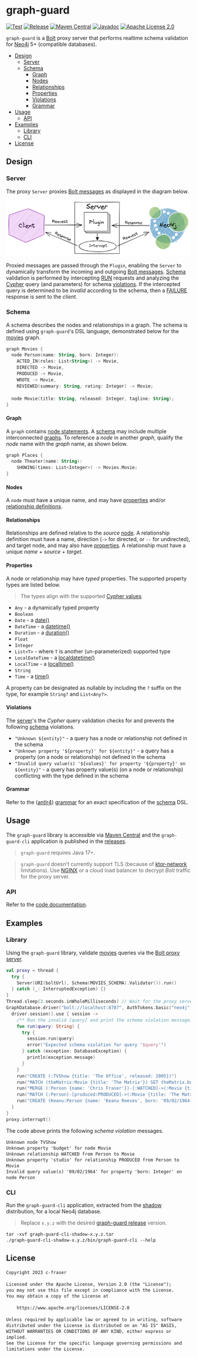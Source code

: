 # graph-guard

[![Test](https://github.com/c-fraser/graph-guard/workflows/test/badge.svg)](https://github.com/c-fraser/graph-guard/actions)
[![Release](https://img.shields.io/github/v/release/c-fraser/graph-guard?logo=github&sort=semver)](https://github.com/c-fraser/graph-guard/releases)
[![Maven Central](https://img.shields.io/maven-central/v/io.github.c-fraser/graph-guard.svg)](https://search.maven.org/search?q=g:io.github.c-fraser%20AND%20a:graph-guard)
[![Javadoc](https://javadoc.io/badge2/io.github.c-fraser/graph-guard/javadoc.svg)](https://javadoc.io/doc/io.github.c-fraser/graph-guard)
[![Apache License 2.0](https://img.shields.io/badge/License-Apache2-blue.svg)](https://www.apache.org/licenses/LICENSE-2.0)

`graph-guard` is a [Bolt](https://neo4j.com/docs/bolt/current/bolt/) proxy server that performs
realtime schema validation for [Neo4j](https://neo4j.com/) 5+ (compatible databases).

<!--- TOC -->

* [Design](#design)
  * [Server](#server)
  * [Schema](#schema)
    * [Graph](#graph)
    * [Nodes](#nodes)
    * [Relationships](#relationships)
    * [Properties](#properties)
    * [Violations](#violations)
    * [Grammar](#grammar)
* [Usage](#usage)
  * [API](#api)
* [Examples](#examples)
  * [Library](#library)
  * [CLI](#cli)
* [License](#license)

<!--- END -->

## Design

### Server

The proxy `Server` proxies [Bolt messages](https://neo4j.com/docs/bolt/current/bolt/message/) as
displayed in the diagram below.

![proxy-server](docs/proxy-server.png)

Proxied messages are passed through the `Plugin`, enabling the `Server` to dynamically
transform the incoming and
outgoing [Bolt messages](https://neo4j.com/docs/bolt/current/bolt/message/). [Schema](#schema)
validation is performed by
intercepting [RUN](https://neo4j.com/docs/bolt/current/bolt/message/#messages-run) requests and
analyzing the [Cypher](https://neo4j.com/developer/cypher/) query (and parameters) for schema
[violations](#violations). If the intercepted query is determined to be *invalid* according to the
schema, then
a [FAILURE](https://neo4j.com/docs/bolt/current/bolt/message/#messages-failure) response is sent to
the *client*.

### Schema

A schema describes the nodes and relationships in a graph. The schema is defined
using `graph-guard`'s DSL language, demonstrated below for
the [movies](https://github.com/neo4j-graph-examples/movies) graph.

<!--- INCLUDE
import io.github.cfraser.graphguard.MOVIES_GRAPH

/** The schema DSL for the [MOVIES_GRAPH]. */
const val MOVIES_SCHEMA =
    """
----- SUFFIX
"""
-->

[//]: # (@formatter:off)
```kotlin
graph Movies {
  node Person(name: String, born: Integer):
    ACTED_IN(roles: List<String>) -> Movie,
    DIRECTED -> Movie,
    PRODUCED -> Movie,
    WROTE -> Movie,
    REVIEWED(summary: String, rating: Integer) -> Movie;

  node Movie(title: String, released: Integer, tagline: String);
}
```
[//]: # (@formatter:on)
<!--- KNIT Example01.kt --> 

#### Graph

A `graph` contains [node statements](#nodes). A [schema](#schema) may include multiple
interconnected [graphs](#graph). To reference a *node* in another *graph*, qualify the *node* name
with the *graph* name, as shown below.

<!--- INCLUDE
const val PLACES_SCHEMA =
    """
----- SUFFIX
"""
-->

[//]: # (@formatter:off)
```kotlin
graph Places {
  node Theater(name: String):
    SHOWING(times: List<Integer>) -> Movies.Movie;
}
```
[//]: # (@formatter:on)
<!--- KNIT Example02.kt --> 

#### Nodes

A `node` must have a unique name, and may
have [properties](#properties) and/or [relationship definitions](#relationships).

#### Relationships

Relationships are defined relative to the *source* [node](#nodes). A relationship definition must
have a name, direction (`->` for directed, or `--` for undirected), and target node, and may also
have [properties](#properties). A relationship must have a unique *name* + *source* + *target*.

#### Properties

A node or relationship may have *typed* properties. The supported property types are listed below.

> The types align with the
> supported [Cypher values](https://neo4j.com/docs/cypher-manual/current/values-and-types/).

- `Any` - a dynamically typed property
- `Boolean`
- `Date` - a
  [date()](https://neo4j.com/docs/cypher-manual/current/functions/temporal/#functions-date)
- `DateTime` -
  a [datetime()](https://neo4j.com/docs/cypher-manual/current/functions/temporal/#functions-datetime)
- `Duration` -
  a [duration()](https://neo4j.com/docs/cypher-manual/current/functions/temporal/duration/)
- `Float`
- `Integer`
- `List<T>` - where `T` is another (un-parameterized) supported type
- `LocalDateTime` -
  a [localdatetime()](https://neo4j.com/docs/cypher-manual/current/functions/temporal/#functions-localdatetime)
- `LocalTime` -
  a [localtime()](https://neo4j.com/docs/cypher-manual/current/functions/temporal/#functions-localtime)
- `String`
- `Time` -
  a [time()](https://neo4j.com/docs/cypher-manual/current/functions/temporal/#functions-time)

A property can be designated as nullable by including the `?` suffix on the type, for
example `String?` and `List<Any?>`.

#### Violations

The [server](#server)'s the *Cypher* query validation checks for and prevents the
following [schema](#schema) violations.

- `"Unknown ${entity}"` - a query has a node or relationship not defined in the schema
- `"Unknown property '${property}' for ${entity}"` - a query has a property (on a node or
  relationship) not defined in the schema
- `"Invalid query value(s) '${values}' for property '${property}' on ${entity}"` - a query has
  property value(s) (on a node or relationship) conflicting with the type defined in the schema

#### Grammar

Refer to
the ([antlr4](https://github.com/antlr/antlr4))
[grammar](https://github.com/c-fraser/graph-guard/blob/main/src/main/antlr/Schema.g4)
for an exact specification of the [schema](#schema) DSL.

## Usage

The `graph-guard` library is accessible
via [Maven Central](https://search.maven.org/search?q=g:io.github.c-fraser%20AND%20a:graph-guard)
and the `graph-guard-cli` application is published in
the [releases](https://github.com/c-fraser/graph-guard/releases).

> `graph-guard` requires Java 17+.

> `graph-guard` doesn't currently support TLS (because
> of [ktor-network](https://youtrack.jetbrains.com/issue/KTOR-694) limitations).
> Use [NGINX](https://docs.nginx.com/nginx/admin-guide/security-controls/terminating-ssl-tcp/) or a
> cloud load balancer to decrypt *Bolt* traffic for the proxy server.

### API

Refer to the [code documentation](https://c-fraser.github.io/graph-guard/api/).

## Examples

### Library

<!--- TEST_NAME Example03Test --> 
<!--- INCLUDE
import io.github.cfraser.graphguard.Schema
import io.github.cfraser.graphguard.Server
import io.github.cfraser.graphguard.withNeo4j
import org.neo4j.driver.AuthTokens
import org.neo4j.driver.GraphDatabase
import org.neo4j.driver.exceptions.DatabaseException
import java.net.URI
import kotlin.concurrent.thread
import kotlin.time.Duration.Companion.seconds

fun runExample03() {
  withNeo4j {
----- SUFFIX
  }
}
-->

Using the `graph-guard` library, validate [movies](https://github.com/neo4j-graph-examples/movies)
queries via the [Bolt proxy server](#server).

[//]: # (@formatter:off)
```kotlin
val proxy = thread {
  try {
    Server(URI(boltUrl), Schema(MOVIES_SCHEMA).Validator()).run()
  } catch (_: InterruptedException) {}
}
Thread.sleep(3.seconds.inWholeMilliseconds) // Wait for the proxy server to initialize
GraphDatabase.driver("bolt://localhost:8787", AuthTokens.basic("neo4j", adminPassword)).use { driver ->
  driver.session().use { session ->
    /** Run the invalid [query] and print the schema violation message. */
    fun run(query: String) {
      try {
        session.run(query)
        error("Expected schema violation for query '$query'")
      } catch (exception: DatabaseException) {
        println(exception.message)
      }
    }
    run("CREATE (:TVShow {title: 'The Office', released: 2005})")
    run("MATCH (theMatrix:Movie {title: 'The Matrix'}) SET theMatrix.budget = 63000000")
    run("MERGE (:Person {name: 'Chris Fraser'})-[:WATCHED]->(:Movie {title: 'The Matrix'})")
    run("MATCH (:Person)-[produced:PRODUCED]->(:Movie {title: 'The Matrix'}) SET produced.studio = 'Warner Bros.'")
    run("CREATE (Keanu:Person {name: 'Keanu Reeves', born: '09/02/1964'})")
  }
}
proxy.interrupt()
```
[//]: # (@formatter:on)

<!--- KNIT Example03.kt --> 

The code above prints the following *schema violation* messages.

```text
Unknown node TVShow
Unknown property 'budget' for node Movie
Unknown relationship WATCHED from Person to Movie
Unknown property 'studio' for relationship PRODUCED from Person to Movie
Invalid query value(s) '09/02/1964' for property 'born: Integer' on node Person
```

<!--- TEST -->

### CLI

Run the `graph-guard-cli` application, extracted from
the [shadow](https://github.com/johnrengelman/shadow) distribution, for a local Neo4j database.

> Replace `x.y.z` with the
> desired [graph-guard release](https://github.com/c-fraser/graph-guard/releases) version.

```shell
tar -xvf graph-guard-cli-shadow-x.y.z.tar
./graph-guard-cli-shadow-x.y.z/bin/graph-guard-cli --help
```

## License

    Copyright 2023 c-fraser
    
    Licensed under the Apache License, Version 2.0 (the "License");
    you may not use this file except in compliance with the License.
    You may obtain a copy of the License at
    
        https://www.apache.org/licenses/LICENSE-2.0
    
    Unless required by applicable law or agreed to in writing, software
    distributed under the License is distributed on an "AS IS" BASIS,
    WITHOUT WARRANTIES OR CONDITIONS OF ANY KIND, either express or implied.
    See the License for the specific language governing permissions and
    limitations under the License.
